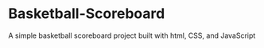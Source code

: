 # Basketball-Scoreboard
 A simple basketball scoreboard project built with html, CSS, and JavaScript
